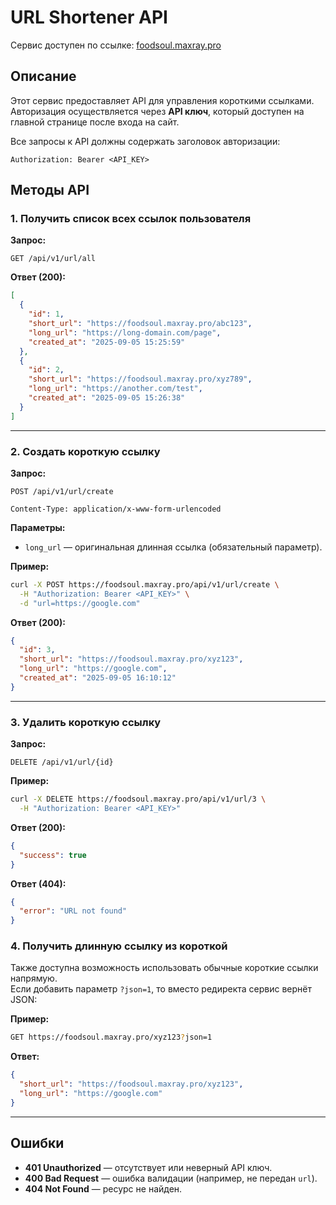 # URL Shortener API

Сервис доступен по ссылке: [foodsoul.maxray.pro](https://foodsoul.maxray.pro)

## Описание  
Этот сервис предоставляет API для управления короткими ссылками.  
Авторизация осуществляется через **API ключ**, который доступен на главной странице после входа на сайт.  

Все запросы к API должны содержать заголовок авторизации:  

```
Authorization: Bearer <API_KEY>
```

## Методы API  

### 1. Получить список всех ссылок пользователя  
**Запрос:**  
```
GET /api/v1/url/all
```

**Ответ (200):**  
```json
[
  {
    "id": 1,
    "short_url": "https://foodsoul.maxray.pro/abc123",
    "long_url": "https://long-domain.com/page",
    "created_at": "2025-09-05 15:25:59"
  },
  {
    "id": 2,
    "short_url": "https://foodsoul.maxray.pro/xyz789",
    "long_url": "https://another.com/test",
    "created_at": "2025-09-05 15:26:38"
  }
]
```

---

### 2. Создать короткую ссылку
**Запрос:**
```
POST /api/v1/url/create

Content-Type: application/x-www-form-urlencoded
```

**Параметры:**
- `long_url` — оригинальная длинная ссылка (обязательный параметр).

**Пример:**
```bash
curl -X POST https://foodsoul.maxray.pro/api/v1/url/create \
  -H "Authorization: Bearer <API_KEY>" \
  -d "url=https://google.com"
```

**Ответ (200):**
```json
{
  "id": 3,
  "short_url": "https://foodsoul.maxray.pro/xyz123",
  "long_url": "https://google.com",
  "created_at": "2025-09-05 16:10:12"
}
```

---

### 3. Удалить короткую ссылку
**Запрос:**
```
DELETE /api/v1/url/{id}
```

**Пример:**
```bash
curl -X DELETE https://foodsoul.maxray.pro/api/v1/url/3 \
  -H "Authorization: Bearer <API_KEY>"
```

**Ответ (200):**
```json
{
  "success": true
}
```

**Ответ (404):**
```json
{
  "error": "URL not found"
}
```

### 4. Получить длинную ссылку из короткой

Также доступна возможность использовать обычные короткие ссылки напрямую.  
Если добавить параметр `?json=1`, то вместо редиректа сервис вернёт JSON:

**Пример:**

```bash
GET https://foodsoul.maxray.pro/xyz123?json=1
```

**Ответ:**
```json
{
  "short_url": "https://foodsoul.maxray.pro/xyz123",
  "long_url": "https://google.com"
}
```

---

## Ошибки

- **401 Unauthorized** — отсутствует или неверный API ключ.
- **400 Bad Request** — ошибка валидации (например, не передан `url`).
- **404 Not Found** — ресурс не найден.
